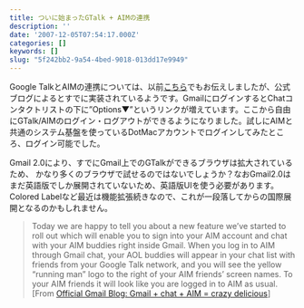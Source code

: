 ```yaml
---
title: ついに始まったGTalk + AIMの連携
description: ''
date: '2007-12-05T07:54:17.000Z'
categories: []
keywords: []
slug: "5f242bb2-9a54-4bed-9018-013dd17e9949"
---
```

Google TalkとAIMの連携については、以前[こちら](http://blog.qli.jp/2007/11/google_talkaim_1ad9.html)でもお伝えしましたが、公式ブログによるとすでに実装されているようです。GmailにログインするとChatコンタクトリストの下に”Options▼”というリンクが増えています。ここから自由にGTalk/AIMのログイン・ログアウトができるようになりました。試しにAIMと共通のシステム基盤を使っているDotMacアカウントでログインしてみたところ、ログイン可能でした。

Gmail 2.0により、すでにGmail上でのGTalkができるブラウザは拡大されているため、 かなり多くのブラウザで試せるのではないでしょうか？なおGmail2.0はまだ英語版でしか展開されていないため、英語版UIを使う必要があります。Colored Labelなど最近は機能拡張続きなので、これが一段落してからの国際展開となるのかもしれません。

> Today we are happy to tell you about a new feature we’ve started to roll out which will enable you to sign into your AIM account and chat with your AIM buddies right inside Gmail. When you log in to AIM through Gmail chat, your AOL buddies will appear in your chat list with friends from your Google Talk network, and you will see the yellow “running man” logo to the right of your AIM friends’ screen names. To your AIM friends it will look like you are logged in to AIM as usual. \[From [Official Gmail Blog: Gmail + chat + AIM = crazy delicious](http://gmailblog.blogspot.com/2007/12/gmail-chat-aim-crazy-delicious.html)\]